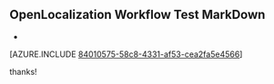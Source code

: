 ## OpenLocalization Workflow Test MarkDown
* 

[AZURE.INCLUDE [84010575-58c8-4331-af53-cea2fa5e4566](calleeMd1.md)]

 
thanks!